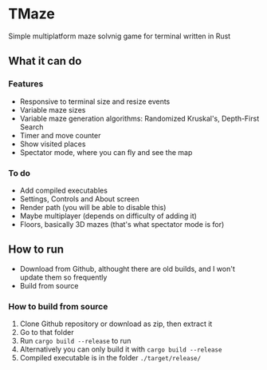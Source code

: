 # TMaze

Simple multiplatform maze solvnig game for terminal written in Rust

## What it can do

### Features

- Responsive to terminal size and resize events
- Variable maze sizes
- Variable maze generation algorithms: Randomized Kruskal's, Depth-First Search
- Timer and move counter
- Show visited places
- Spectator mode, where you can fly and see the map

### To do

- Add compiled executables
- Settings, Controls and About screen
- Render path (you will be able to disable this)
- Maybe multiplayer (depends on difficulty of adding it)
- Floors, basically 3D mazes (that's what spectator mode is for)

## How to run

- Download from Github, althought there are old builds, and I won't update them so frequently
- Build from source

### How to build from source

1. Clone Github repository or download as zip, then extract it
2. Go to that folder
3. Run `cargo build --release` to run
4. Alternatively you can only build it with `cargo build --release`
5. Compiled executable is in the folder `./target/release/`